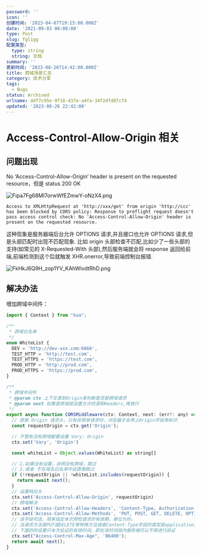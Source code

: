 ```yaml
---
password: ''
icon: ''
创建时间: '2023-04-07T19:15:00.000Z'
date: '2021-09-03 00:00:00'
type: Post
slug: fgligg
配置类型:
  type: string
  string: 文档
summary: ''
更新时间: '2023-08-26T14:42:00.000Z'
title: 跨域场景汇总
category: 技术分享
tags:
  - Bugs
status: Archived
urlname: 4df7c95e-9f18-437e-a4fa-34f2dfd07c74
updated: '2023-08-26 22:42:00'
---
```


# Access-Control-Allow-Origin 相关


## 问题出现


No ‘Access-Control-Allow-Origin’ header is present on the requested resource，但是 status 200 OK


![Fipa7Fg68MI7orwWfEZmwY-oNzX4.png](https://image.1874.cool/1874-blog-images/34e646ec70237235fad121bde10702e6.png)


```text
Access to XMLHttpRequest at 'http://xxx/get' from origin 'http://ccc' has been blocked by CORS policy: Response to preflight request doesn't pass access control check: No 'Access-Control-Allow-Origin' header is present on the requested resource.
```


这种现象是服务器端后台允许 OPTIONS 请求,并且接口也允许 OPTIONS 请求,但是头部匹配时出现不匹配现象. 比如 origin 头部检查不匹配,比如少了一些头部的支持(如常见的 X-Requested-With 头部),然后服务端就会将 response 返回给前端,前端检测到这个后就触发 XHR.onerror,导致前端控制台报错.


![FkHkJ6Q9H_zop1YV_KAhWivdtRhD.png](https://image.1874.cool/1874-blog-images/be49cba240a29a2b3e681a90a67da7f0.png)


## 解决办法


增加跨域中间件：


```javascript
import { Context } from "koa";

/**
 * 跨域白名单
 */
enum WhiteList {
  DEV = 'http://dev-xxx.com:6666',
  TEST_HTTP = 'http://test.com',
  TEST_HTTPS = 'https://test.com',
  PROD_HTTP = 'http://prod.com',
  PROD_HTTPS = 'https://prod.com',
}

/**
 * 跨域中间件
 * @param ctx 上下文拿到Origin来判断是否是跨域请求
 * @param next 如果是跨域就设置允许的源和Headers,再放行
 */
export async function CORSMiddleware(ctx: Context, next: (err?: any) => Promise<any>): Promise<any> {
  // 获取 Origin 请求头，只有非简单请求时，浏览器才会带上Origin字段来标识
  const requestOrigin = ctx.get('Origin');

  // 不管有没有跨域都要设置 Vary: Origin
  ctx.set('Vary', 'Origin')

  const whiteList = Object.values(WhiteList) as string[]

  // 1.如果没有设置，说明没有跨域，跳过
  // 2.或者 不在域名白名单中这直接跳过
  if (!requestOrigin || !whiteList.includes(requestOrigin)) {
    return await next();
  }
  // 设置响应头
  ctx.set('Access-Control-Allow-Origin', requestOrigin)
  // 跨域解决
  ctx.set('Access-Control-Allow-Headers', 'Content-Type, Authorization, X-Requested-With');
  ctx.set('Access-Control-Allow-Methods', 'PUT, POST, GET, DELETE, OPTIONS');
  // 该字段可选，用来指定本次预检请求的有效期，单位为秒。
  // 当请求方法是PUT或DELETE等特殊方法或者Content-Type字段的类型是application/json时，服务器会提前发送一次请求进行验证
  // 下面的的设置只本次验证的有效时间，即在该时间段内服务端可以不用进行验证
  ctx.set("Access-Control-Max-Age", '86400');
  return await next();
}
```

